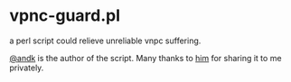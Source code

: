 # vpnc-guard.pl

a perl script could relieve unreliable vnpc suffering.

[@andk](https://github.com/andk) is the author of the script. Many thanks to [him](https://github.com/andk) for sharing it to me privately.
